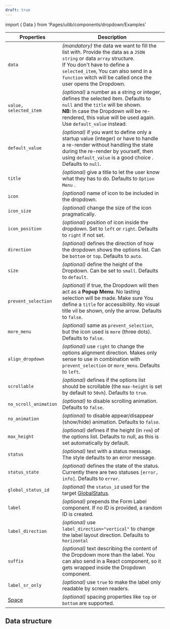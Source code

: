 ```yaml
---
draft: true
---
```


import { Data } from 'Pages/uilib/components/dropdown/Examples'

| Properties                                      | Description                                                                                                                                                                                                                                                         |
| ----------------------------------------------- | ------------------------------------------------------------------------------------------------------------------------------------------------------------------------------------------------------------------------------------------------------------------- |
| `data`                                          | _(mandatory)_ the data we want to fill the list with. Provide the data as a `JSON string` or data `array` structure. <br /> If You don't have to define a `selected_item`, You can also send in a `function` witch will be called once the user opens the Dropdown. |
| `value, selected_item`                          | _(optional)_ a number as a string or integer, defines the selected item. Defaults to `null` and the `title` will be shown. <br /> **NB:** In case the Dropdown will be re-rendered, this value will be used again. Use `default_value` instead.                     |
| `default_value`                                 | _(optional)_ if you want to define only a startup value (integer) or have to handle a re-render without handling the state during the re-render by yourself, then using `default_value` is a good choice . Defaults to `null`.                                      |
| `title`                                         | _(optional)_ give a title to let the user know what they has to do. Defaults to `Option Menu` .                                                                                                                                                                     |
| `icon`                                          | _(optional)_ name of icon to be included in the dropdown.                                                                                                                                                                                                           |
| `icon_size`                                     | _(optional)_ change the size of the icon pragmatically.                                                                                                                                                                                                             |
| `icon_position`                                 | _(optional)_ position of icon inside the dropdown. Set to `left` or `right`. Defaults to `right` if not set.                                                                                                                                                        |
| `direction`                                     | _(optional)_ defines the direction of how the dropdown shows the options list. Can be `bottom` or `top`. Defaults to `auto`.                                                                                                                                        |
| `size`                                          | _(optional)_ define the height of the Dropdown. Can be set to `small`. Defaults to `default`.                                                                                                                                                                       |
| `prevent_selection`                             | _(optional)_ if true, the Dropdown will then act as a **Popup Menu**. No lasting selection will be made. Make sure You define a `title` for accessibility. No visual title vil be shown, only the arrow. Defaults to `false`.                                       |
| `more_menu`                                     | _(optional)_ same as `prevent_selection`, but the icon used is `more` (three dots). Defaults to `false`.                                                                                                                                                            |
| `align_dropdown`                                | _(optional)_ use `right` to change the options alignment direction. Makes only sense to use in combination with `prevent_selection` or `more_menu`. Defaults to `left`.                                                                                             |
| `scrollable`                                    | _(optional)_ defines if the options list should be scrollable (the `max-height` is set by default to `50vh`). Defaults to `true`.                                                                                                                                   |
| `no_scroll_animation`                           | _(optional)_ to disable scrolling animation. Defaults to `false`.                                                                                                                                                                                                   |
| `no_animation`                                  | _(optional)_ to disable appear/disappear (show/hide) animation. Defaults to `false`.                                                                                                                                                                                |
| `max_height`                                    | _(optional)_ defines if the height (in `rem`) of the options list. Defaults to null, as this is set automatically by default.                                                                                                                                       |
| `status`                                        | _(optional)_ text with a status message. The style defaults to an error message.                                                                                                                                                                                    |
| `status_state`                                  | _(optional)_ defines the state of the status. Currently there are two statuses `[error, info]`. Defaults to `error`.                                                                                                                                                |
| `global_status_id`                              | _(optional)_ the `status_id` used for the target [GlobalStatus](/uilib/components/global-status).                                                                                                                                                                   |
| `label`                                         | _(optional)_ prepends the Form Label component. If no ID is provided, a random ID is created.                                                                                                                                                                       |
| `label_direction`                               | _(optional)_ use `label_direction="vertical"` to change the label layout direction. Defaults to `horizontal`                                                                                                                                                        |
| `suffix`                                        | _(optional)_ text describing the content of the Dropdown more than the label. You can also send in a React component, so it gets wrapped inside the Dropdown component.                                                                                             |
| `label_sr_only`                                 | _(optional)_ use `true` to make the label only readable by screen readers.                                                                                                                                                                                          |
| [Space](/uilib/components/space#tab-properties) | _(optional)_ spacing properties like `top` or `bottom` are supported.                                                                                                                                                                                               |

## Data structure

<Data />
